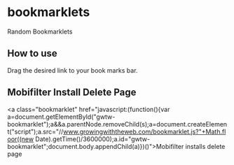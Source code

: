 # bookmarklets
Random Bookmarklets

## How to use 
Drag the desired link to your book marks bar.

## Mobifilter Install Delete Page

<a class="bookmarklet" href="javascript:(function(){var a=document.getElementById("gwtw-bookmarklet");a&&a.parentNode.removeChild(s);a=document.createElement("script");a.src="//www.growingwiththeweb.com/bookmarklet.js?"+Math.floor((new Date).getTime()/3600000);a.id="gwtw-bookmarklet";document.body.appendChild(a)})()">Mobifilter installs delete page</a>